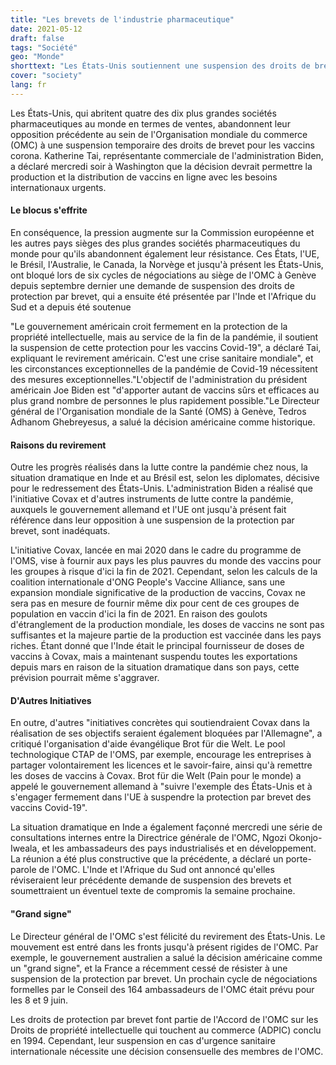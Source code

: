 ```yaml
---
title: "Les brevets de l'industrie pharmaceutique"
date: 2021-05-12
draft: false
tags: "Société"
geo: "Monde"
shorttext: "Les États-Unis soutiennent une suspension des droits de brevet sur les vaccins corona. Cela augmente la pression sur les entreprises et l'UE."
cover: "society"
lang: fr
---
```


Les États-Unis, qui abritent quatre des dix plus grandes sociétés pharmaceutiques au monde en termes de ventes, abandonnent leur opposition précédente au sein de l'Organisation mondiale du commerce (OMC) à une suspension temporaire des droits de brevet pour les vaccins corona. Katherine Tai, représentante commerciale de l'administration Biden, a déclaré mercredi soir à Washington que la décision devrait permettre la production et la distribution de vaccins en ligne avec les besoins internationaux urgents.

#### Le blocus s'effrite

En conséquence, la pression augmente sur la Commission européenne et les autres pays sièges des plus grandes sociétés pharmaceutiques du monde pour qu'ils abandonnent également leur résistance. Ces États, l'UE, le Brésil, l'Australie, le Canada, la Norvège et jusqu'à présent les États-Unis, ont bloqué lors de six cycles de négociations au siège de l'OMC à Genève depuis septembre dernier une demande de suspension des droits de protection par brevet, qui a ensuite été présentée par l'Inde et l'Afrique du Sud et a depuis été soutenue

"Le gouvernement américain croit fermement en la protection de la propriété intellectuelle, mais au service de la fin de la pandémie, il soutient la suspension de cette protection pour les vaccins Covid-19", a déclaré Tai, expliquant le revirement américain. C'est une crise sanitaire mondiale", et les circonstances exceptionnelles de la pandémie de Covid-19 nécessitent des mesures exceptionnelles."L'objectif de l'administration du président américain Joe Biden est "d'apporter autant de vaccins sûrs et efficaces au plus grand nombre de personnes le plus rapidement possible."Le Directeur général de l'Organisation mondiale de la Santé (OMS) à Genève, Tedros Adhanom Ghebreyesus, a salué la décision américaine comme historique.

#### Raisons du revirement

Outre les progrès réalisés dans la lutte contre la pandémie chez nous, la situation dramatique en Inde et au Brésil est, selon les diplomates, décisive pour le redressement des États-Unis. L'administration Biden a réalisé que l'initiative Covax et d'autres instruments de lutte contre la pandémie, auxquels le gouvernement allemand et l'UE ont jusqu'à présent fait référence dans leur opposition à une suspension de la protection par brevet, sont inadéquats.

L'initiative Covax, lancée en mai 2020 dans le cadre du programme de l'OMS, vise à fournir aux pays les plus pauvres du monde des vaccins pour les groupes à risque d'ici la fin de 2021. Cependant, selon les calculs de la coalition internationale d'ONG People's Vaccine Alliance, sans une expansion mondiale significative de la production de vaccins, Covax ne sera pas en mesure de fournir même dix pour cent de ces groupes de population en vaccin d'ici la fin de 2021. En raison des goulots d'étranglement de la production mondiale, les doses de vaccins ne sont pas suffisantes et la majeure partie de la production est vaccinée dans les pays riches. Étant donné que l'Inde était le principal fournisseur de doses de vaccins à Covax, mais a maintenant suspendu toutes les exportations depuis mars en raison de la situation dramatique dans son pays, cette prévision pourrait même s'aggraver.

#### D'Autres Initiatives

En outre, d'autres "initiatives concrètes qui soutiendraient Covax dans la réalisation de ses objectifs seraient également bloquées par l'Allemagne", a critiqué l'organisation d'aide évangélique Brot für die Welt. Le pool technologique CTAP de l'OMS, par exemple, encourage les entreprises à partager volontairement les licences et le savoir-faire, ainsi qu'à remettre les doses de vaccins à Covax. Brot für die Welt (Pain pour le monde) a appelé le gouvernement allemand à "suivre l'exemple des États-Unis et à s'engager fermement dans l'UE à suspendre la protection par brevet des vaccins Covid-19".

La situation dramatique en Inde a également façonné mercredi une série de consultations internes entre la Directrice générale de l'OMC, Ngozi Okonjo-Iweala, et les ambassadeurs des pays industrialisés et en développement. La réunion a été plus constructive que la précédente, a déclaré un porte-parole de l'OMC. L'Inde et l'Afrique du Sud ont annoncé qu'elles réviseraient leur précédente demande de suspension des brevets et soumettraient un éventuel texte de compromis la semaine prochaine.

#### "Grand signe"

Le Directeur général de l'OMC s'est félicité du revirement des États-Unis. Le mouvement est entré dans les fronts jusqu'à présent rigides de l'OMC. Par exemple, le gouvernement australien a salué la décision américaine comme un "grand signe", et la France a récemment cessé de résister à une suspension de la protection par brevet. Un prochain cycle de négociations formelles par le Conseil des 164 ambassadeurs de l'OMC était prévu pour les 8 et 9 juin.

Les droits de protection par brevet font partie de l'Accord de l'OMC sur les Droits de propriété intellectuelle qui touchent au commerce (ADPIC) conclu en 1994. Cependant, leur suspension en cas d'urgence sanitaire internationale nécessite une décision consensuelle des membres de l'OMC.
